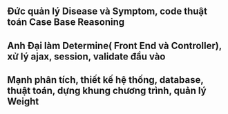 ## Đức quản lý Disease và Symptom, code thuật toán Case Base Reasoning
## Anh Đại làm Determine( Front End và Controller), xử lý ajax, session, validate đầu vào
## Mạnh phân tích, thiết kế hệ thống, database, thuật toán, dựng khung chương trình, quản lý Weight
